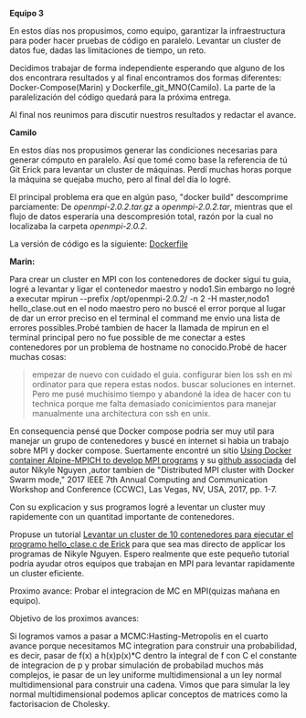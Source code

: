 
**Equipo 3**

En estos días nos propusimos, como equipo, garantizar la infraestructura para poder hacer pruebas de código en paralelo. Levantar un cluster de datos fue, dadas las limitaciones de tiempo, un reto.

Decidimos trabajar de forma independiente esperando que alguno de los dos encontrara resultados y al final encontramos dos formas diferentes: Docker-Compose(Marin) y Dockerfile_git_MNO(Camilo). La parte de la paralelización del código quedará para la próxima entrega.

Al final nos reunimos para discutir nuestros resultados y redactar el avance.

**Camilo**

En estos días nos propusimos generar las condiciones necesarias para generar cómputo en paralelo. 
Así que tomé como base la referencia de tú Git Erick para levantar un cluster de máquinas.
Perdí muchas horas porque la máquina se quejaba mucho, pero al final del día lo logré.

El principal problema era que en algún paso, "docker build" descomprime parciamente: 
De *openmpi-2.0.2.tar.gz* a *openmpi-2.0.2.tar*, mientras que el flujo de datos esperaría una descompresión total, razón por la cual no localizaba la carpeta *openmpi-2.0.2*.   

La versión de código es la siguiente: [Dockerfile](Dockerfile)

**Marin:**

Para crear un cluster en MPI con los contenedores de docker sigui tu guia, logré a levantar y ligar el contenedor maestro y nodo1.Sin embargo no logré a executar mpirun --prefix /opt/openmpi-2.0.2/ -n 2 -H master,nodo1 hello_clase.out en el nodo maestro pero no buscé el error porque al lugar de dar un error preciso en el terminal el command me envio una lista de errores possibles.Probé tambien de hacer la llamada de mpirun en el terminal principal pero no fue possible de me conectar a estes contenedores por un problema de hostname no conocido.Probé de hacer muchas cosas: 
>empezar de nuevo con cuidado el guia.
>configurar bien los ssh en mi ordinator para que repera estas nodos.
>buscar soluciones en internet.
Pero me pusé muchisimo tiempo y abandoné la idea de hacer con tu technica porque me falta demasiado conicimientos para manejar manualmente una architectura con ssh en unix.

En consequencia pensé que Docker compose podria ser muy util para manejar un grupo de contenedores y buscé en internet si habia un trabajo sobre MPI y docker compose. Suertamente encontré un sitio [Using Docker container Alpine-MPICH to develop MPI programs](https://asciinema.org/a/93067) y su [github associada](https://github.com/NLKNguyen/alpine-mpich) del autor Nikyle Nguyen ,autor tambien de "Distributed MPI cluster with Docker Swarm mode," 2017 IEEE 7th Annual Computing and Communication Workshop and Conference (CCWC), Las Vegas, NV, USA, 2017, pp. 1-7.

Con su explicacion y sus programos logré a leventar un cluster muy rapidemente con un quantitad importante de contenedores.

Propuse un tutorial [Levantar un cluster de 10 contenedores para ejecutar el programo hello_clase.c de Erick](tutorial_cluster_MPI.md) para que sea mas directo de applicar los programas de Nikyle Nguyen.
Espero realmente que este pequeño tutorial podria ayudar otros equipos que trabajan en MPI para levantar rapidamente un cluster eficiente.

Proximo avance:
Probar el integracion de MC en MPI(quizas mañana en equipo).

Objetivo de los proximos avances:

Si logramos vamos a pasar a MCMC:Hasting-Metropolis en el cuarto avance porque necesitamos MC integration para construir una probabilidad, es decir, pasar de f(x) a h(x)p(x)*C dentro la integral de f con C el constante de integracion de p y probar simulación de probabilad muchos más complejos, ie pasar de un ley uniforme multidimensional a un ley normal multidimensional para construir una cadena. Vimos que para simular la ley normal multidimensional podemos aplicar conceptos de matrices como la factorisacion de Cholesky.